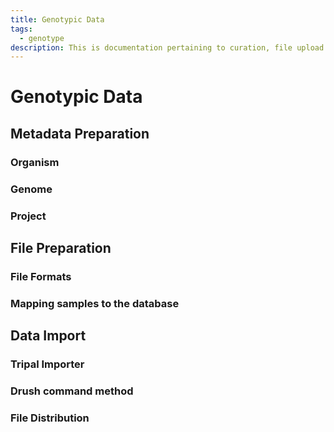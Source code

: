 ```yaml
---
title: Genotypic Data
tags:
  - genotype
description: This is documentation pertaining to curation, file upload and management of genotypic data within TripalCultivate.
---
```

# Genotypic Data

## Metadata Preparation

### Organism

### Genome

### Project

## File Preparation

### File Formats

### Mapping samples to the database

## Data Import

### Tripal Importer

### Drush command method

### File Distribution
